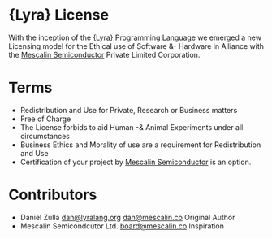 {Lyra} License
==============

With the inception of the [{Lyra} Programming Language](https://lyralang.org)
we emerged a new Licensing model for the Ethical use of Software &- Hardware in Alliance
with the [Mescalin Semiconductor](https://mescalin.co) Private Limited Corporation.

Terms
=====
* Redistribution and Use for Private, Research or Business matters
* Free of Charge
* The License forbids to aid Human -& Animal Experiments under all circumstances
* Business Ethics and Morality of use are a requirement for Redistribution and Use
* Certification of your project by [Mescalin Semiconductor](https://mescalin.co) is an option.

Contributors
============
* Daniel Zulla <dan@lyralang.org> <dan@mescalin.co> Original Author
* Mescalin Semicondcutor Ltd. <board@mescalin.co> Inspiration
